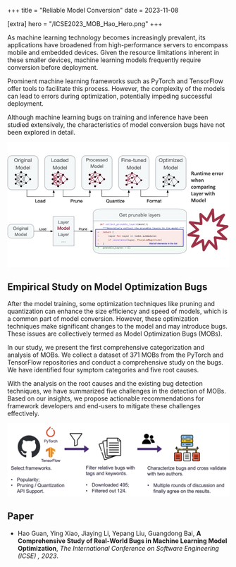 +++
title = "Reliable Model Conversion"
date = 2023-11-08

[extra]
hero = "/ICSE2023_MOB_Hao_Hero.png"
+++

As machine learning technology becomes increasingly prevalent, its applications have broadened from high-performance servers to encompass mobile and embedded devices.
Given the resource limitations inherent in these smaller devices, machine learning models frequently require conversion before deployment.

Prominent machine learning frameworks such as PyTorch and TensorFlow offer tools to facilitate this process.
However, the complexity of the models can lead to errors during optimization, potentially impeding successful deployment.

Although machine learning bugs on training and inference have been studied extensively, the characteristics of model conversion bugs have not been explored in detail.

<!-- more -->

![landscape](/ICSE2023_MOB_Hao_Preview.jpg)

## Empirical Study on Model Optimization Bugs

After the model training, some optimization techniques like pruning and quantization can enhance the size efficiency and speed of models, which is a common part of model conversion.
However, these optimization techniques make significant changes to the model and may introduce bugs.
These issues are collectively termed as Model Optimization Bugs (MOBs).

In our study, we present the first comprehensive categorization and analysis of MOBs.
We collect a dataset of 371 MOBs from the PyTorch and TensorFlow repositories and conduct a comprehensive study on the bugs.
We have identified four symptom categories and five root causes.

With the analysis on the root causes and the existing bug detection techniques, we have summarized five challenges in the detection of MOBs.
Based on our insights, we propose actionable recommendations for framework developers and end-users to mitigate these challenges effectively.

![portrait](/ICSE2023_MOB_Hao_Method.png)

## Paper

- Hao Guan, Ying Xiao, Jiaying Li, Yepang Liu, Guangdong Bai, **A Comprehensive Study of Real-World Bugs in Machine Learning Model Optimization**,
*The International Conference on Software Engineering (ICSE) , 2023*.
